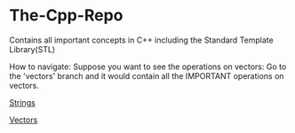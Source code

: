 # The-Cpp-Repo
Contains all important concepts in C++ including the Standard Template Library(STL)


How to navigate:
Suppose you want to see the operations on vectors:
Go to the 'vectors' branch and it would contain all the IMPORTANT operations on vectors.


[Strings](https://github.com/Sanjeet09/The-Cpp-Repo/tree/strings)

[Vectors](https://github.com/Sanjeet09/The-Cpp-Repo/tree/vectors)
